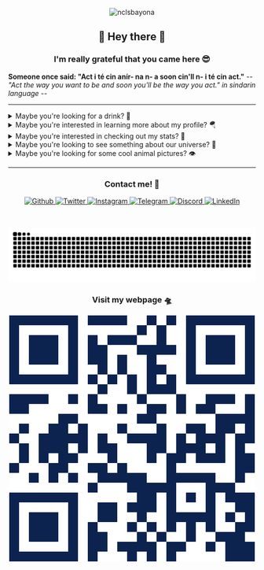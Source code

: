 <p align="center">

  <img src="https://socialify.git.ci/nclsbayona/nclsbayona/image?description=1&descriptionEditable=Come%20check%20my%20profile!&font=Bitter&pattern=Signal&theme=Dark" alt="nclsbayona" width="640" height="320" />

</p>

<h2 align="center">👋 Hey there 👋</h2>

<h3 align="center">I'm really grateful that you came here 😎</h3>

<!--p  align="center">
<img src="logo.png" alt="Logo" width="480">
</p-->



<p align="center">

  <strong align="center">Someone once said: &quot;Act i té cin anír- na n- a soon cin'll n- i té cin act.&quot;</strong>
  <i>-- &quot;Act the way you want to be and soon you'll be the way you act.&quot; in sindarin language --</i>

</p>

----

<details>
<summary>Maybe you're looking for a drink? 🍹</summary>
<br />
<h4 align="center">Aperol Spritz</h4>
<p align="center">

<img src="https://www.thecocktaildb.com/images/media/drink/iloasq1587661955.jpg" alt="Drink image" />

</p>
 
<h5 align="center">Alcoholic - Cocktail</h5>

<h5 align="center">Neccesary ingredients</h5>
<table align="center">
<tr>
<td>
<table frame="box" rules="cols">
    <thead>
        <tr>
            <th style="padding-left: 1em; padding-right: 1em; text-align: center">Ingredient</th>
            <th style="padding-left: 1em; padding-right: 1em; text-align: center">Measure</th>
        </tr>
    </thead>
    <tbody>
        <tr>
            <td style="padding-left: 1em; padding-right: 1em; text-align: center; vertical-align: top">Aperol</td>
            <td style="padding-left: 1em; padding-right: 1em; text-align: center; vertical-align: top">100 ml</td>
        </tr>
        <tr>
            <td style="padding-left: 1em; padding-right: 1em; text-align: center; vertical-align: top">Prosecco</td>
            <td style="padding-left: 1em; padding-right: 1em; text-align: center; vertical-align: top">150 ml</td>
        </tr>
        <tr>
            <td style="padding-left: 1em; padding-right: 1em; text-align: center; vertical-align: top">Soda Water</td>
            <td style="padding-left: 1em; padding-right: 1em; text-align: center; vertical-align: top">Top</td>
        </tr>
        <tr>
            <td style="padding-left: 1em; padding-right: 1em; text-align: center; vertical-align: top"></td>
            <td style="padding-left: 1em; padding-right: 1em; text-align: center; vertical-align: top"></td>
        </tr>
        <tr>
            <td style="padding-left: 1em; padding-right: 1em; text-align: center; vertical-align: top"></td>
            <td style="padding-left: 1em; padding-right: 1em; text-align: center; vertical-align: top"></td>
        </tr>
        <tr>
            <td style="padding-left: 1em; padding-right: 1em; text-align: center; vertical-align: top"></td>
            <td style="padding-left: 1em; padding-right: 1em; text-align: center; vertical-align: top"></td>
        </tr>
        <tr>
            <td style="padding-left: 1em; padding-right: 1em; text-align: center; vertical-align: top"></td>
            <td style="padding-left: 1em; padding-right: 1em; text-align: center; vertical-align: top"></td>
        </tr>
    </tbody>
</table>
</td>
</tr>
</table>



<p align="center">
Put a couple of cubes of ice into 2 glasses and add a 50 ml measure of Aperol to each. Divide the prosecco between the glasses and then top up with soda, if you like.
</p>

----

</details>

<details>
<summary>Maybe you're interested in learning more about my profile? 🪂</summary>
<br />
<h5 align="center">👀 Visitor count</h5>
<p align="center">

<img src="https://profile-counter.glitch.me/nclsbayona/count.svg"/>

</p>
<p align="center">

<img src="https://img.shields.io/github/followers/nclsbayona?color=003153&logo=github&style=for-the-badge"/>
<img src="https://img.shields.io/github/last-commit/nclsbayona/nclsbayona?color=003153&logo=github&style=for-the-badge&label=Latest%20Profile%20Commit">

</p>
<p align="center">

<img src="https://github-profile-trophy.vercel.app/?username=nclsbayona&theme=dracula&no-frame=false&margin-w=5&margin-h=5&no-bg=true&column=4">

</p>

----

</details>
<details>
<summary>Maybe you're interested in checking out my stats? 🐣</summary>
<br />
<h4 align="center">General GitHub Stats 🌀</h4>

<p align="center">

<!--h5>😃 General Overview</h5-->
<img src="https://github-readme-stats.vercel.app/api?username=nclsbayona&show_icons=true&count_private=true&include_all_commits=true&locale=en&theme=tokyonight" width="260">

<!--h5>Life-Time Stats Overview 😃</h5-->
<img src="https://github-readme-streak-stats.herokuapp.com/?user=nclsbayona&theme=algolia" width="260">

</p>

<br />

<h4 align="center">🤖 Programming Languages Stats</h4>

<p align="center">

<!--h5>Most Used Languages Stats 💾</h5-->
<img src="https://github-readme-stats.vercel.app/api/top-langs/?username=nclsbayona&show_icons=true&locale=en&langs_count=5&theme=tokyonight">

</p>

<br />

<h4 align="center">⌚General Weekly-Stats</h4>
<table align="center">
<tr>
<td>
<table frame="box" rules="cols">
    <thead>
        <tr>
            <th style="padding-left: 1em; padding-right: 1em; text-align: center">Language name</th>
            <th style="padding-left: 1em; padding-right: 1em; text-align: center">Time spent</th>
        </tr>
    </thead>
    <tbody>
    </tbody>
</table>
</td>
<td>
<table frame="box" rules="cols">
    <thead>
        <tr>
            <th style="padding-left: 1em; padding-right: 1em; text-align: center">OS name</th>
            <th style="padding-left: 1em; padding-right: 1em; text-align: center">Time spent</th>
        </tr>
    </thead>
    <tbody>
    </tbody>
</table>
</td>
</tr>
</table>

----
</details>

<details>
<summary>Maybe you're looking to see something about our universe? 🔭</summary>

<br />
<h4 align="center">NGC 1232: A Grand Design Spiral Galaxy - ©️ NASA @ 2024-01-01</h4>
<p align="center">

<img src="https://apod.nasa.gov/apod/image/2401/ngc1232b_vlt_960.jpg" alt="NGC 1232: A Grand Design Spiral Galaxy image" />

</p>
 
<h5 align="center">Galaxies are fascinating not only for what is visible, but for what is invisible. Grand spiral galaxy NGC 1232, captured in detail by one of the Very Large Telescopes, is a good example.  The visible is dominated by millions of bright stars and dark dust, caught up in a gravitational swirl of spiral arms revolving about the center. Open clusters containing bright blue stars can be seen sprinkled along these spiral arms, while dark lanes of dense interstellar dust can be seen sprinkled between them. Less visible, but detectable, are billions of dim normal stars and vast tracts of interstellar gas, together wielding such high mass that they dominate the dynamics of the inner galaxy.  Leading theories indicate that even greater amounts of matter are invisible, in a form we don't yet know. This pervasive dark matter is postulated, in part, to explain the motions of the visible matter in the outer regions of galaxies.    Free APOD Lecture: January 9, 2024 to the Amateur Astronomers of Association of New York</h5>

----

</details>

<details>
<summary>Maybe you're looking for some cool animal pictures? 👁️</summary>

<br />
<table align="center">
<tr>
<td>
<img src="https://cdn.animality.xyz/dog/8.png" width="180"/>
</td>
<td>
<img src="https://cdn.animality.xyz/duck/22.png" width="180"/>
</td>
<td>
<img src="https://cdn.animality.xyz/fox/12.png" width="180"/>
</td>
</tr>
<tr>
<td>
<img src="https://cdn.animality.xyz/cat/19.png" width="180"/>
</td>
<td>
<img src="https://cdn.animality.xyz/bird/18.png" width="180"/>
</td>
<td>
<img src="https://cdn.animality.xyz/panda/11.png" width="180"/>
</td>
</tr>
<tr>
<td>
<img src="https://cdn.animality.xyz/redpanda/5.png" width="180"/>
</td>
<td>
<img src="https://cdn.animality.xyz/koala/10.png" width="180"/>
</td>
<td>
<img src="https://cdn.animality.xyz/whale/14.png" width="180"/>
</td>
</tr>
<tr>
<td>
<img src="https://cdn.animality.xyz/dolphin/24.png" width="180"/>
</td>
<td>
<img src="https://cdn.animality.xyz/kangaroo/21.png" width="180"/>
</td>
<td>
<img src="https://cdn.animality.xyz/rabbit/8.png" width="180"/>
</td>
</tr>
<tr>
<td>
<img src="https://cdn.animality.xyz/lion/5.png" width="180"/>
</td>
<td>
<img src="https://cdn.animality.xyz/bear/18.png" width="180"/>
</td>
<td>
<img src="https://cdn.animality.xyz/frog/22.png" width="180"/>
</td>
</tr>
<tr>
<td>
<img src="https://cdn.animality.xyz/penguin/21.png" width="180"/>
</td>
<td>
<img src="https://cdn.animality.xyz/axolotl/5.png" width="180"/>
</td>
<td>
<img src="https://cdn.animality.xyz/capybara/10.png" width="180"/>
</td>
</tr>
<tr>
<td>
<img src="https://cdn.animality.xyz/hedgehog/3.png" width="180"/>
</td>
<td>
<img src="https://cdn.animality.xyz/turtle/6.png" width="180"/>
</td>
<td>
<img src="https://cdn.animality.xyz/narwhal/11.png" width="180"/>
</td>
</tr>
<tr>
<td>
<img src="https://cdn.animality.xyz/squirrel/11.png" width="180"/>
</td>
<td>
<img src="https://cdn.animality.xyz/fish/14.png" width="180"/>
</td>
<td>
<img src="https://cdn.animality.xyz/horse/3.png" width="180"/>
</td>
</tr>
</table>

----

</details>

----

<h3 align="center">Contact me! 📇</h3>

<p align="center">
<a href="https://github.com/nclsbayona" target="_blank">
 <img alt="Github" src="https://img.shields.io/badge/GitHub-%2312180E.svg?&style=for-the-badge&logo=Github&logoColor=white">
</a>
<a href="https://twitter.com/nclsbayona" target="_blank">
 <img alt="Twitter" src="https://img.shields.io/badge/twitter-%231DA1F2.svg?&style=for-the-badge&logo=twitter&logoColor=white">
</a>
<a href="https://instagram.com/nclsbayona" target="_blank">
 <img alt="Instagram" src="https://img.shields.io/badge/-INSTAGRAM-critical?&style=for-the-badge&logo=instagram&logoColor=white">
</a>
<a href="https://t.me/nclsbayona" target="_blank">
 <img alt="Telegram" src="https://img.shields.io/badge/-TELEGRAM-blue?&style=for-the-badge&logo=telegram&logoColor=white">
</a>
<a href="https://www.discord.com/channels/@nclsbayona#6681" target="_blank">
 <img alt="Discord" src="https://img.shields.io/badge/-DISCORD-darkblue?&style=for-the-badge&logo=discord&logoColor=white">
</a>
<a href="https://www.linkedin.com/in/nclsbayona" target="_blank">
 <img alt="LinkedIn" src="https://img.shields.io/badge/-LINKEDIN-lightblue?&style=for-the-badge&logo=linkedin&logoColor=white">
</a>

</p>

<br />


<p align="center">

<img src="https://raw.githubusercontent.com/nclsbayona/Daily.dev-devcard-books/output/github-contribution-grid-snake-sissa.svg">

</p>

<h3 align="center">Visit my webpage 🛸</h3>

<p align="center">

<a href="https://nclsbayona.github.io" target="_blank">
 <img src="QR.png">
</a>

</p>
